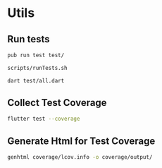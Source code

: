 # Utils

## Run tests

```sh
pub run test test/
```

```sh
scripts/runTests.sh
```

```sh
dart test/all.dart
```

## Collect Test Coverage

```sh
flutter test --coverage
```

## Generate Html for Test Coverage

```sh
genhtml coverage/lcov.info -o coverage/output/
```
